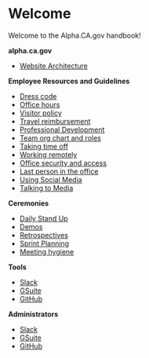 # Welcome

Welcome to the Alpha.CA.gov handbook!
 
**alpha.ca.gov**

* [Website Architecture](WebArchitecture.md)

**Employee Resources and Guidelines**

* [Dress code](dresscode.md)
* [Office hours](officehours.md)
* [Visitor policy](visitorpolicy.md)
* [Travel reimbursement](Travelreimbursement.md)
* [Professional Development](Professionaldevelopment.md)
* [Team org chart and roles](org.md)
* [Taking time off](timeoff.md)
* [Working remotely](workingremotely.md)
* [Office security and access](officeaccess.md)
* [Last person in the office](lastpersontoleave.md)
* [Using Social Media](socialmedia.md)
* [Talking to Media](talkmedia.md)

**Ceremonies**

* [Daily Stand Up](DailyStandup.md)
* [Demos](Demos.md)
* [Retrospectives](Retros.md)
* [Sprint Planning](Planning.md)
* [Meeting hygiene](Meetinghygiene.md)

**Tools**

* [Slack](SLACK-USERS.md)
* [GSuite](GSuite-USERS.md)
* [GitHub](GitHub-USERS.md)

**Administrators**

* [Slack](SLACK-Admin.md)
* [GSuite](GSuite-Admin.md)
* [GitHub](GitHub-Admin.md)
